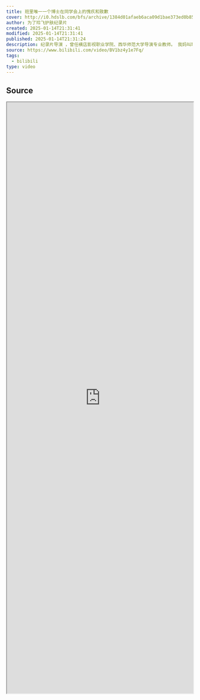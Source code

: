 ```yaml
---
title: 班里唯一一个博士在同学会上的愧疚和致歉
cover: http://i0.hdslb.com/bfs/archive/1384d01afaeb6aca09d1bae373ed0b851857b070.jpg@189w_107h.webp
author: 为了玲飞护肤纪录片
created: 2025-01-14T21:31:41
modified: 2025-01-14T21:31:41
published: 2025-01-14T21:31:24
description: 纪录片导演 ，曾任横店影视职业学院、西华师范大学导演专业教师。 我妈叫玲飞，开干洗店，怕老，怕我不开心。总托我买护肤品，穷儿子千般调研下被行业的谎言震惊。辞了大学教职，拍起了护肤行业纪录片。 酷爱意大利新现实主义，酷爱贾樟柯，用纪实美学说些行业的实话。 一些以往的成就：CHINA-EU Youth Film Festival最佳影片提名、第五届中国民族影视高层论坛一等奖。
source: https://www.bilibili.com/video/BV1bz4y1e7Fq/
tags:
  - bilibili
type: video
---
```

## Source

<iframe src='https://player.bilibili.com/player.html?isOutside=true&bvid=BV1bz4y1e7Fq&p=1&autoplay=false' style='height:40vh;width:100%' class='iframe-radius' allow='fullscreen'/><center>via: <a href='https://www.bilibili.com/video/BV1bz4y1e7Fq' target='_blank' class='external-link'>https://www.bilibili.com/video/BV1bz4y1e7Fq</a></center>


## Notes

